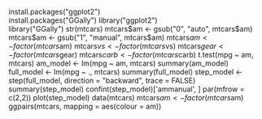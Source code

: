 install.packages("ggplot2")       
install.packages("GGally")
library("ggplot2")                     
library("GGally")
str(mtcars)
mtcars$am <- gsub("0", "auto", mtcars$am)
mtcars$am <- gsub("1", "manual", mtcars$am)
mtcars$am <- factor(mtcars$am)
mtcars$vs <- factor(mtcars$vs)
mtcars$gear <- factor(mtcars$gear)
mtcars$carb <- factor(mtcars$carb)
t.test(mpg ~ am, mtcars)
am_model <- lm(mpg ~ am, mtcars)
summary(am_model)
full_model <- lm(mpg ~ ., mtcars)
summary(full_model)
step_model <- step(full_model, direction = "backward", trace = FALSE)
summary(step_model)
confint(step_model)['ammanual', ]
par(mfrow = c(2,2))
plot(step_model)
data(mtcars)
mtcars$am <- factor(mtcars$am)
ggpairs(mtcars, mapping = aes(colour = am))

